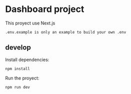 # **Dashboard project**

This proyect use Next.js

```
.env.example is only an example to build your own .env
```

## develop

Install dependencies:

```
npm install
```

Run the proyect:

```
npm run dev
```
